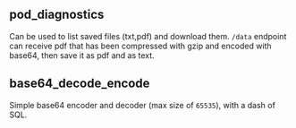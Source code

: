 ## pod_diagnostics

Can be used to list saved files (txt,pdf) and download them.
`/data` endpoint can receive pdf that has been compressed with gzip and encoded with base64, then save it as pdf and as text.

## base64_decode_encode

Simple base64 encoder and decoder (max size of `65535`), with a dash of SQL.

